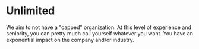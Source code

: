 # Unlimited

We aim to not have a "capped" organization. At this level of experience and seniority, you can pretty much call yourself whatever you want. You have an exponential impact on the company and/or industry.